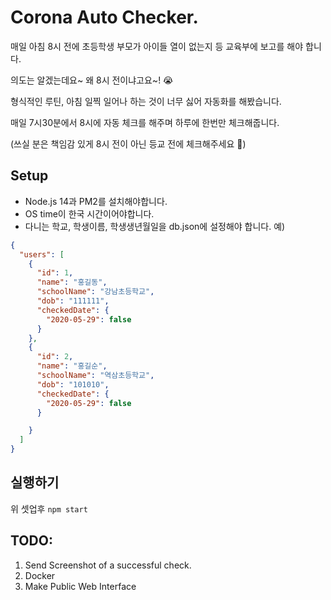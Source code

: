 # Corona Auto Checker.
매일 아침 8시 전에 초등학생 부모가 아이들 열이 없는지 등 교육부에 보고를 해야 합니다.

의도는 알겠는데요~ 왜 8시 전이냐고요~! :sob: 

형식적인 루틴, 아침 일찍 일어나 하는 것이 너무 싫어 자동화를 해봤습니다. 

매일 7시30분에서 8시에 자동 체크를 해주며 하루에 한번만 체크해줍니다.

(쓰실 분은 책임감 있게 8시 전이 아닌 등교 전에 체크해주세요 :bow:)

## Setup
* Node.js 14과 PM2를 설치해야합니다.
* OS time이 한국 시간이어야합니다.
* 다니는 학교, 학생이름, 학생생년월일을 db.json에 설정해야 합니다. 예)
```json
{
  "users": [
    {
      "id": 1,
      "name": "홍길동",
      "schoolName": "강남초등학교",
      "dob": "111111",
      "checkedDate": {
        "2020-05-29": false
      }
    },
    {
      "id": 2,
      "name": "홍길순",
      "schoolName": "역삼초등학교",
      "dob": "101010",
      "checkedDate": {
        "2020-05-29": false
      }

    }
  ]
}
```

## 실행하기
위 셋업후 `npm start`

## TODO:
1. Send Screenshot of a successful check.
2. Docker
3. Make Public Web Interface
